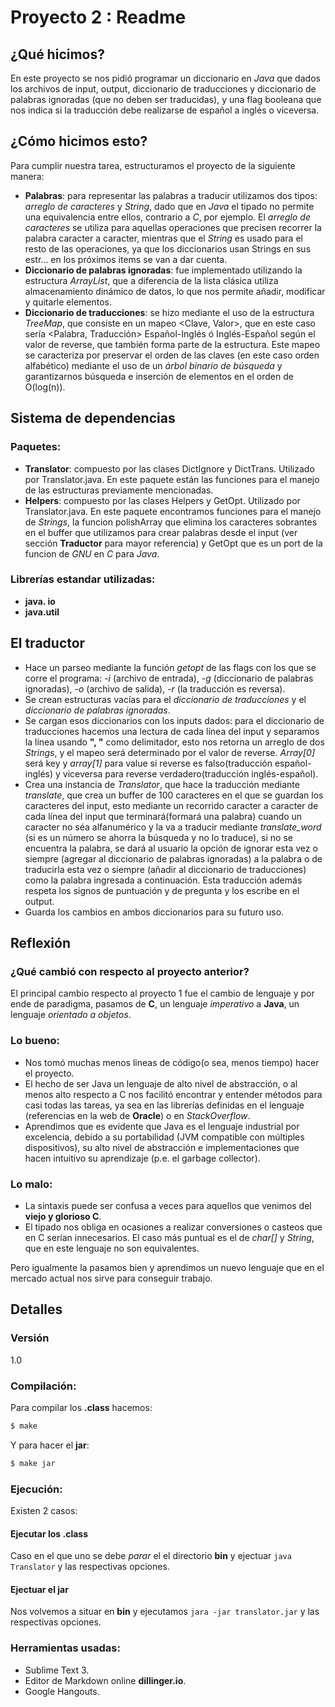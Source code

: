 # Proyecto 2 : Readme

## ¿Qué hicimos?
En este proyecto se nos pidió programar un diccionario en *Java* que dados los archivos de input, output, diccionario de traducciones y diccionario de palabras ignoradas (que no deben ser traducidas), y una flag booleana que nos indica si la traducción debe realizarse de español a inglés o viceversa.

## ¿Cómo hicimos esto?
Para cumplir nuestra tarea, estructuramos el proyecto de la siguiente manera:

* **Palabras**: para representar las palabras a traducir utilizamos dos tipos: *arreglo de caracteres* y *String*, dado que en *Java* el tipado no permite una equivalencia entre ellos, contrario a *C*, por ejemplo. El *arreglo de caracteres* se utiliza para aquellas operaciones que precisen recorrer la palabra caracter a caracter, mientras que el *String* es usado para el resto de las operaciones, ya que los diccionarios usan Strings en sus estr... en los próximos items se van a dar cuenta.
* **Diccionario de palabras ignoradas**: fue implementado utilizando la estructura *ArrayList*, que a diferencia de la lista clásica utiliza almacenamiento dinámico de datos, lo que nos permite añadir, modificar y quitarle elementos.
* **Diccionario de traducciones**: se hizo mediante el uso de la estructura *TreeMap*, que consiste en un mapeo <Clave, Valor>, que en este caso sería <Palabra, Traducción> Español-Inglés ó Inglés-Español según el valor de reverse, que también forma parte de la estructura. Este mapeo se caracteriza por preservar el orden de las claves (en este caso orden alfabético) mediante el uso de un *árbol binario de búsqueda* y garantizarnos búsqueda e inserción de elementos en el orden de O(log(n)).

## Sistema de dependencias

### Paquetes:

* **Translator**: compuesto por las clases DictIgnore y DictTrans. Utilizado por Translator.java. En este paquete están las funciones para el manejo de las estructuras previamente mencionadas.
* **Helpers**: compuesto por las clases Helpers y GetOpt. Utilizado por Translator.java. En este paquete encontramos funciones para el manejo de *Strings*, la funcion polishArray que elimina los caracteres sobrantes en el buffer que utilizamos para crear palabras desde el input (ver sección **Traductor** para mayor referencia) y GetOpt que es un port de la funcion de *GNU* en *C* para *Java*.

### Librerías estandar utilizadas:

* **java. io**
* **java.util**

## El traductor

* Hace un parseo mediante la función *getopt* de las flags con los que se corre el programa: 
 *-i* (archivo de entrada), *-g* (diccionario de palabras ignoradas), *-o* (archivo de salida), *-r* (la traducción es reversa).
* Se crean estructuras vacías para el *diccionario de traducciones* y el *diccionario de palabras ignoradas*.
* Se cargan esos diccionarios con los inputs dados: para el diccionario de traducciones hacemos una lectura de cada línea del input y separamos la línea usando **", "** como delimitador, esto nos retorna un arreglo de dos *Strings*, y el mapeo será determinado por el valor de reverse. *Array[0]* será key y *array[1]* para value si reverse es falso(traducción español-inglés) y viceversa para reverse verdadero(traducción inglés-español).
* Crea una instancia de *Translator*, que hace la traducción mediante *translate*, que crea un buffer de 100 caracteres en el que se guardan los caracteres del input, esto mediante un recorrido caracter a caracter de cada línea del input que terminará(formará una palabra) cuando un caracter no séa alfanumérico y la va a traducir mediante *translate_word* (si es un número se ahorra la búsqueda y no lo traduce), si no se encuentra la palabra, se dará al usuario la opción de ignorar esta vez o siempre (agregar al diccionario de palabras ignoradas) a la palabra o de traducirla esta vez o siempre (añadir al diccionario de traducciones) como la palabra ingresada a continuación. Esta traducción además respeta los signos de puntuación y de pregunta y los escribe en el output.
* Guarda los cambios en ambos diccionarios para su futuro uso.

## Reflexión

### ¿Qué cambió con respecto al proyecto anterior?

El principal cambio respecto al proyecto 1 fue el cambio de lenguaje y por ende de paradigma, pasamos de **C**, un lenguaje *imperativo* a **Java**, un lenguaje *orientado a objetos*.

### Lo bueno:

* Nos tomó muchas menos lineas de código(o sea, menos tiempo)  hacer el proyecto.
* El hecho de ser Java un lenguaje de alto nivel de abstracción, o al menos alto respecto a C nos facilitó encontrar y entender métodos para casi todas las tareas, ya sea en las librerías definidas en el lenguaje (referencias en la web de **Oracle**) o en *StackOverflow*.
* Aprendimos que es evidente que Java es el lenguaje industrial por excelencia, debido a su portabilidad (JVM compatible con múltiples dispositivos), su alto nivel de abstracción e implementaciones que hacen intuitivo su aprendizaje (p.e. el garbage collector).

### Lo malo:

* La sintaxis puede ser confusa a veces para aquellos que venimos del **viejo y glorioso C**.
* El tipado nos obliga en ocasiones a realizar conversiones o casteos que en C serían innecesarios. El caso más puntual es el de *char[]* y *String*, que en este lenguaje no son equivalentes.

Pero igualmente la pasamos bien y aprendimos un nuevo lenguaje que en el mercado actual nos sirve para conseguir trabajo.

## Detalles

### Versión
1.0

### Compilación:

Para compilar los **.class** hacemos:
```sh
$ make
```

Y para hacer el **jar**:
```sh
$ make jar
```

### Ejecución:

Existen 2 casos:

#### Ejecutar los **.class**

Caso en el que uno se debe *parar* el el directorio **bin** y ejectuar `java Translator` y las respectivas opciones.

#### Ejectuar el **jar**

Nos volvemos a situar en **bin** y ejecutamos `jara -jar translator.jar` y las respectivas opciones.

### Herramientas usadas:
* Sublime Text 3.
* Editor de Markdown online **dillinger.io**.
* Google Hangouts.